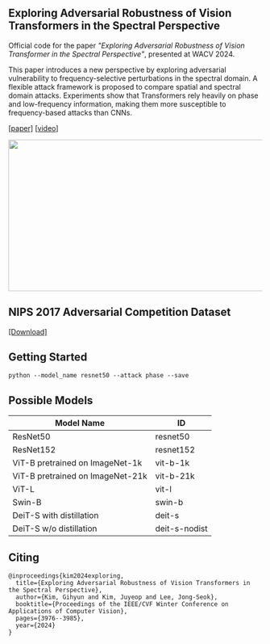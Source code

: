 ## Exploring Adversarial Robustness of Vision Transformers in the Spectral Perspective
Official code for the paper *"Exploring Adversarial Robustness of Vision Transformer in the Spectral Perspective"*, presented at WACV 2024.

This paper introduces a new perspective by exploring adversarial vulnerability to frequency-selective perturbations in the spectral domain. A flexible attack framework is proposed to compare spatial and spectral domain attacks. Experiments show that Transformers rely heavily on phase and low-frequency information, making them more susceptible to frequency-based attacks than CNNs. 

<a href="https://openaccess.thecvf.com/content/WACV2024/papers/Kim_Exploring_Adversarial_Robustness_of_Vision_Transformers_in_the_Spectral_Perspective_WACV_2024_paper.pdf" target="_blank">[paper]</a> 
<a href="https://www.youtube.com/watch?v=TP4MKRKGnp0" target="_blank">[video]</a> 

<img src="https://github.com/gihyunkim/exploring_adversarial_examples_in_spectral_perspective/blob/main/imgs/fourier_attack.png" width="700" height="300">


## NIPS 2017 Adversarial Competition Dataset
<a href=https://github.com/rwightman/pytorch-nips2017-adversarial>[Download]</a>

## Getting Started
```shell script
python --model_name resnet50 --attack phase --save
```
## Possible Models
|Model Name|ID|
|------|---|
|ResNet50|resnet50|
|ResNet152|resnet152|
|ViT-B pretrained on ImageNet-1k|vit-b-1k|
|ViT-B pretrained on ImageNet-21k|vit-b-21k|
|ViT-L|vit-l|
|Swin-B|swin-b|
|DeiT-S with distillation|deit-s|
|DeiT-S w/o distillation|deit-s-nodist|

## Citing
```shell script
@inproceedings{kim2024exploring,
  title={Exploring Adversarial Robustness of Vision Transformers in the Spectral Perspective},
  author={Kim, Gihyun and Kim, Juyeop and Lee, Jong-Seok},
  booktitle={Proceedings of the IEEE/CVF Winter Conference on Applications of Computer Vision},
  pages={3976--3985},
  year={2024}
}
```
